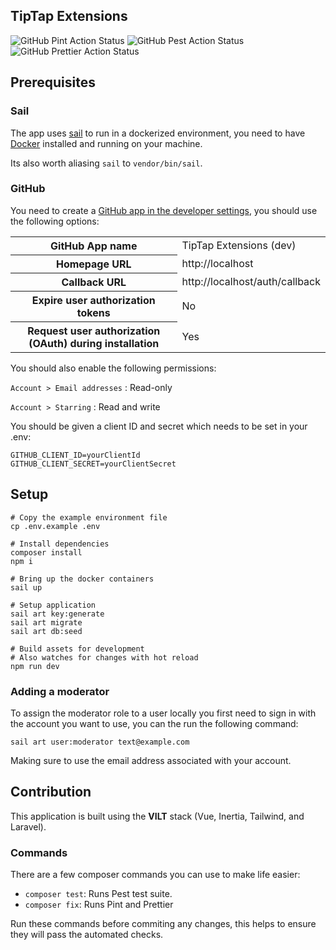 ## TipTap Extensions

![GitHub Pint Action Status](https://img.shields.io/github/actions/workflow/status/jacobfitzp/tiptap-extensions/pint.yml?branch=main&label=pint&style=flat-square)
![GitHub Pest Action Status](https://img.shields.io/github/actions/workflow/status/jacobfitzp/tiptap-extensions/pest.yml?branch=main&label=pest&style=flat-square)
![GitHub Prettier Action Status](https://img.shields.io/github/actions/workflow/status/jacobfitzp/tiptap-extensions/prettier.yml?branch=main&label=prettier&style=flat-square)

## Prerequisites

### Sail

The app uses [sail](https://laravel.com/docs/11.x/sail) to run in a dockerized environment, you need to have [Docker](https://www.docker.com/) installed and running on your machine.

Its also worth aliasing `sail` to `vendor/bin/sail`.

### GitHub

You need to create a [GitHub app in the developer settings](https://github.com/settings/apps), you should use the following options:

<table>
    <tr>
        <th>GitHub App name</th>
        <td>TipTap Extensions (dev)</td>
    </tr>
    <tr>
        <th>Homepage URL</th>
        <td>http://localhost</td>
    </tr>
    <tr>
        <th>Callback URL</th>
        <td>http://localhost/auth/callback</td>
    </tr>
    <tr>
        <th>Expire user authorization tokens</th>
        <td>No</td>
    </tr>
    <tr>
        <th>Request user authorization (OAuth) during installation</th>
        <td>Yes</td>
    </tr>
</table>

You should also enable the following permissions:

`Account > Email addresses` : Read-only

`Account > Starring` : Read and write

You should be given a client ID and secret which needs to be set in your .env:

```dotenv
GITHUB_CLIENT_ID=yourClientId
GITHUB_CLIENT_SECRET=yourClientSecret
```

## Setup

```shell
# Copy the example environment file
cp .env.example .env

# Install dependencies
composer install
npm i

# Bring up the docker containers
sail up

# Setup application
sail art key:generate
sail art migrate
sail art db:seed

# Build assets for development
# Also watches for changes with hot reload
npm run dev
```

### Adding a moderator

To assign the moderator role to a user locally you first need to sign in with the account you want to use, you can the run the following command:

```shell
sail art user:moderator text@example.com
```

Making sure to use the email address associated with your account.

## Contribution

This application is built using the **VILT** stack (Vue, Inertia, Tailwind, and Laravel).

### Commands

There are a few composer commands you can use to make life easier:

- `composer test`: Runs Pest test suite.
- `composer fix`: Runs Pint and Prettier

Run these commands before commiting any changes, this helps to ensure they will pass the automated checks.
